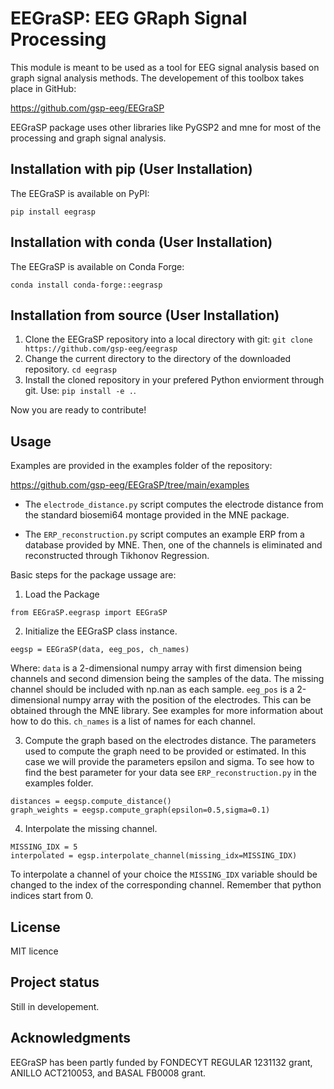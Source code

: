 # EEGraSP: EEG GRaph Signal Processing

This module is meant to be used as a tool for EEG signal analysis based on graph signal analysis methods. The developement of this toolbox takes place in GitHub:

https://github.com/gsp-eeg/EEGraSP

EEGraSP package uses other libraries like PyGSP2 and mne for most of the processing and graph signal analysis.

## Installation with pip (User Installation)

The EEGraSP is available on PyPI:

```
pip install eegrasp
```

## Installation with conda (User Installation)

The EEGraSP is available on Conda Forge:

```
conda install conda-forge::eegrasp
```

## Installation from source (User Installation)

1. Clone the EEGraSP repository into a local directory with git: ```git clone https://github.com/gsp-eeg/eegrasp```
2. Change the current directory to the directory of the downloaded repository. ```cd eegrasp```
3. Install the cloned repository in your prefered Python enviorment through git. Use: ```pip install -e .```.

Now you are ready to contribute!


## Usage

Examples are provided in the examples folder of the repository:

https://github.com/gsp-eeg/EEGraSP/tree/main/examples

* The ```electrode_distance.py``` script computes the electrode distance from the standard biosemi64 montage provided in the MNE package.

* The ```ERP_reconstruction.py``` script computes an example ERP from a database provided by MNE. Then, one of the channels is eliminated and reconstructed through Tikhonov Regression. 

Basic steps for the package ussage are:

1. Load the Package

```
from EEGraSP.eegrasp import EEGraSP
```

2. Initialize the EEGraSP class instance.

```
eegsp = EEGraSP(data, eeg_pos, ch_names)
```

Where:
```data``` is a 2-dimensional numpy array with first dimension being channels and second dimension being the samples of the data. The missing channel should be included with np.nan as each sample.
```eeg_pos``` is a 2-dimensional numpy array with the position of the electrodes. This can be obtained through the MNE library. See examples for more information about how to do this.
```ch_names``` is a list of names for each channel. 

3. Compute the graph based on the electrodes distance. The parameters used to compute the graph need to be provided or estimated. In this case we will provide the parameters epsilon and sigma. To see how to find the best parameter for your data see ```ERP_reconstruction.py``` in the examples folder.

```
distances = eegsp.compute_distance()
graph_weights = eegsp.compute_graph(epsilon=0.5,sigma=0.1)
```

4. Interpolate the missing channel.

```
MISSING_IDX = 5
interpolated = egsp.interpolate_channel(missing_idx=MISSING_IDX)
```

To interpolate a channel of your choice the ```MISSING_IDX``` variable should be changed to the index of the corresponding channel. Remember that python indices start from 0.

## License
MIT licence

## Project status
Still in developement.

## Acknowledgments

EEGraSP has been partly funded by FONDECYT REGULAR 1231132 grant, ANILLO ACT210053, and BASAL FB0008 grant.
